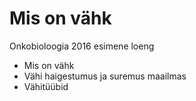 # Mis on vähk
Onkobioloogia 2016 esimene loeng

- Mis on vähk
- Vähi haigestumus ja suremus maailmas
- Vähitüübid
